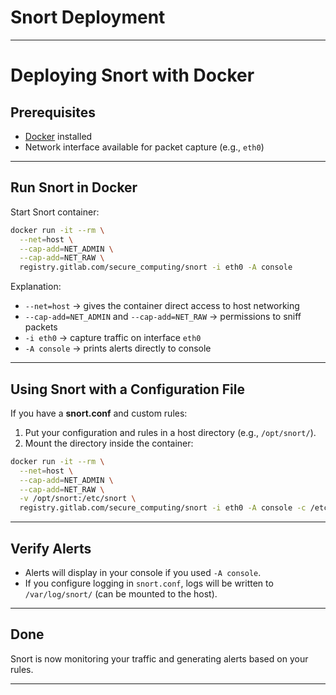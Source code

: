 # Snort Deployment
---

# Deploying Snort with Docker

## Prerequisites

* [Docker](https://docs.docker.com/engine/install/) installed
* Network interface available for packet capture (e.g., `eth0`)

---

## Run Snort in Docker

Start Snort container:

```bash
docker run -it --rm \
  --net=host \
  --cap-add=NET_ADMIN \
  --cap-add=NET_RAW \
  registry.gitlab.com/secure_computing/snort -i eth0 -A console
```

Explanation:

* `--net=host` → gives the container direct access to host networking
* `--cap-add=NET_ADMIN` and `--cap-add=NET_RAW` → permissions to sniff packets
* `-i eth0` → capture traffic on interface `eth0`
* `-A console` → prints alerts directly to console

---

## Using Snort with a Configuration File

If you have a **snort.conf** and custom rules:

1. Put your configuration and rules in a host directory (e.g., `/opt/snort/`).
2. Mount the directory inside the container:

```bash
docker run -it --rm \
  --net=host \
  --cap-add=NET_ADMIN \
  --cap-add=NET_RAW \
  -v /opt/snort:/etc/snort \
  registry.gitlab.com/secure_computing/snort -i eth0 -A console -c /etc/snort/snort.conf
```

---

## Verify Alerts

* Alerts will display in your console if you used `-A console`.
* If you configure logging in `snort.conf`, logs will be written to `/var/log/snort/` (can be mounted to the host).

---

## Done

Snort is now monitoring your traffic and generating alerts based on your rules.

---
